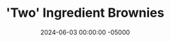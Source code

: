 ---
layout: post
title:  "'Two' Ingredient Brownies"
date:   2024-06-03 00:00:00 -05000
categories: 
- Recipes
- Healthier Dessert
permalink: /recipes/two-ingredient-brownies
image: /assets/Food/Healthier Dessert/2 Ing Brownie/2-ing-brownie-cover.jpg
ing: 2ingbrownie-ing
facts: 2ingbrowniehomemade-facts
section1: Base 2 Ingredient Recipe
start2: Extra virgin coconut oil, or extra virgin olive oil
section2: Or replace the chocolate chips with a homemade chocolate
start3: Almond extract, or vanilla
section3: Optional add-ins
start4: 
section4: 
start5: 
section5: 
Prep: 10
Rest: 
Cook: 18
Source1: 
Source2: 
whisk: https://s.samsungfood.com/AtVlZ
tags: 
- sugar free
- gluten free
- syrup
- cinnamon
- coconut oil
- melted coconut oil
- extra virgin coconut oil
- olive oil
- extra virgin olive oil
- eggs
- chocolate chips
- chopped chocolate
- melted chocolate
- cocoa powder
- almond extract
Description: These delicious and fudgy brownies are made with just 2 simple ingredients - melted chocolate and eggs.  I've put "Two" in quotes, as you can instead make a homemade chocolate, or add some optional flavorings or mix ins.  They can be sugar free depending on your chocolate as well.<br>&emsp;I'm no artist, but I made these to celebrate Vic's half marathon, so I drizzled a 13.1 in a peanut butter glaze.  The glaze is just 2 parts peanut butter to 1 part honey and 1 part melted coconut oil.<br>&emsp;The nutrition facts are assuming you use just the homemade chocolate instead of the chocolate chips; no mix ins or additional flavorings
Instructions: 
- Preheat your oven to 350F, and line an 8" square pan with parchment paper. Spray the paper with oil<br><br>
- <center><img src="/assets/Food/Healthier Dessert/2 Ing Brownie/2-ing-brownie-1.jpg" alt="" class="instruction-image"></center><br>

- Microwave your chocolate in 20-30 second intervals, stirring in between, until fully melted<br><br>

- If you choose to make your own chocolate instead, microwave the coconut oil for about 1:30 until fully melted. Stir in the cocoa and sweetener until smooth<br><br>

- Either way, set your chocolate aside to cool after melting<br><br>

- Meanwhile, crack your eggs into a large bowl. Beat with a hand mixer until frothy, about 1-2 minutes<br><br>
- <center><img src="/assets/Food/Healthier Dessert/2 Ing Brownie/2-ing-brownie-5.jpg" alt="" class="instruction-image"></center><br>

- Transfer the melted chocolate into the eggs, and beat until smooth, about 1 minute. Optionally, add in any other ingredients, like salt, extracts, chocolate chips, or nuts. Transfer the batter to your pan, and spread to all corners<br><br>

- Bake at 350F for about 18 minutes, or until a toothpick to the center comes out moist with a few crumbs, but not too dirty.  If it's clean, the brownies are overcooked<br><br>

- Let cool on the counter for a few minutes before transferring to the fridge to cool and set (at least a few hours) before cutting and serving
---
